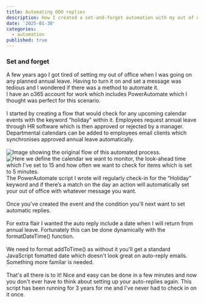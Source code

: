 ```yaml
---
title: Automating OOO replies
description: How I created a set-and-forget automation with my out of office replies.
date: '2025-01-30'
categories:
  - automation
published: true
---
```


### Set and forget

A few years ago I got tired of setting my out of office when I was going on any planned annual leave. Having to turn it on and set a message was tedious and I wondered if there was a method to automate it.
<br>
I have an o365 account for work which includes PowerAutomate which I thought  was perfect for this scenario.
<br>
<br>
I started by creating a flow that would check for any upcoming calendar events with the keyword “holiday” within it. Employees request annual leave through HR software which is then approved or rejected by a manager. Departmental calendars can be added to employees email clients which synchronises approved annual leave automatically.
<br>
<br>
<img src="./automating-ooo/ooo-1.png" alt="Image showing the original flow of this automated process.">
<br>
<img src="./automating-ooo/ooo-2.png" alt="Here we define the calendar we want to monitor, the look-ahead time which I've set to 15 and how often we want to check for items which is set to 5 minutes.">
<br>
The PowerAutomate script I wrote will regularly check-in for the “Holiday” keyword and if there’s a match on the day an action will automatically set your out of office with whatever message you want.
<br>
<br>
<img src="./automating-ooo/ooo-3.png" alt="">
<br>
Once you've created the event and the condition you'll next want to set automatic replies.
<br>
<br>
<img src="./automating-ooo/ooo-4.png" alt="">
<br>
For extra flair I wanted the auto reply include a date when I will return from annual leave. Fortunately this can be done dynamically with the formatDateTime() function.
<br>
<br>
We need to format addToTime() as without it you'll get a standard JavaScript fomatted date which doesn't look great on auto-reply emails. Something more familar is needed.
<br>
<br>
<img src="./automating-ooo/ooo-5.png" alt="">
<br>
That's all there is to it! Nice and easy can be done in a few minutes and now you don't ever have to think about setting up your auto-replies again. This script has been running for 3 years for me and I've never had to check in on it once.
